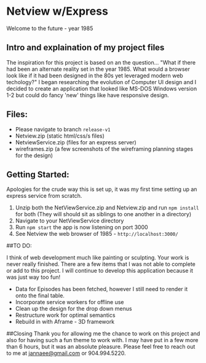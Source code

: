 # Netview w/Express
Welcome to the future - year 1985


## Intro and explaination of my project files
The inspiration for this project is based on an the question... "What if there had been an alternate reality set in the year 1985. What would a browser look like if it had been designed in the 80s yet leveraged modern web techology?" I began researching the evolution of Computer UI design and I decided to create an application that looked like MS-DOS Windows version 1-2 but could do fancy 'new' things like have responsive design.


## Files:
- Please navigate to branch `release-v1`
- Netview.zip (static html/css/s files)
- NetviewService.zip (files for an express server)
- wireframes.zip (a few screenshots of the wireframing planning stages for the design)



## Getting Started:
Apologies for the crude way this is set up, it was my first time setting up an express service from scratch.

1. Unzip both the NetViewService.zip and Netview.zip and run `npm install` for both
  (They will should sit as siblings to one another in a directory)
2. Navigate to your NetViewService directory
3. Run `npm start` the app is now listening on port 3000
4. See Netview the web browser of 1985 - `http://localhost:3000/`



##TO DO:

I think of web development much like painting or sculpting. Your work is never really finished. There are a few items that I was not able to complete or add to this project. I will continue to develop this application because it was just way too fun!

- Data for Episodes has been fetched, however I still need to render it onto the final table.
- Incorporate service workers for offline use
- Clean up the design for the drop down menus
- Restructure work for optimal semantics
- Rebuild in with Aframe - 3D framework


##Closing
Thank you for allowing me the chance to work on this project and also for having such a fun theme to work with. I may have put in a few more than 6 hours, but it was an absolute pleasure. Please feel free to reach out to me at jannaee@gmail.com or 904.994.5220.
